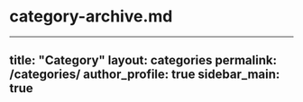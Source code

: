 # category-archive.md
---
title: "Category"
layout: categories
permalink: /categories/
author_profile: true
sidebar_main: true
---
